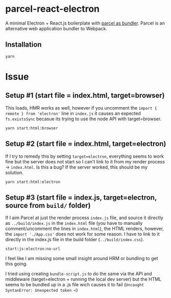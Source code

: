 # parcel-react-electron

A minimal Electron + React.js boilerplate with [parcel as bundler](https://github.com/parcel-bundler/parcel). Parcel is an alternative web application bundler to Webpack.

## Installation

```
yarn
```

# Issue

## Setup #1 (start file = index.html, target=browser)

This loads, HMR works as well, however if you uncomment the `import { remote } from 'electron'` line in `index.js` it causes an expected `fs.existsSync` becasue its trying to use the node API with target=browser.
```
yarn start:html:browser
```

## Setup #2 (start file = index.html, target=electron)

If I try to remedy this by setting `target=electron`, everything seems to work fine but the server does not start so I can't link to it from my render process -> `index.html`. Is this a bug? If the server worked, this should be my solution.
```
yarn start:html:electron
```

## Setup #3 (start file = index.js, target=electron, source from `build/` folder)

If I aim Parcel at just the render process `index.js` file, and source it directly as `../build/index.js` in the `index.html` file (you have to manually comment/uncomment the lines in `index.html`), the HTML renders, however, the `import './App.css'` does not work for some reason. I have to link to it directly in the index.js file in the build folder (`../build/index.css`).

```
start:js:electron:no-url
```

I feel like I am missing some small insight around HRM or bundling to get this going.

I tried using creating `bundle-script.js` to do the same via the API and middleware (target=electron + running the local dev server) but the HTML seems to be bundled up in a .js file wich causes it to fail (`Uncaught SyntaxError: Unexpected token <`)